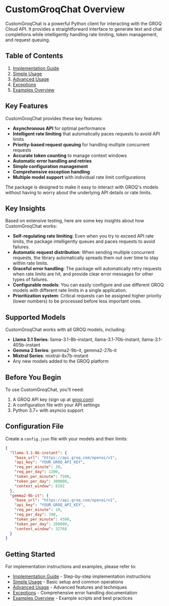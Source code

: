 # CustomGroqChat Overview

CustomGroqChat is a powerful Python client for interacting with the GROQ Cloud API. It provides a straightforward interface to generate text and chat completions while intelligently handling rate limiting, token management, and request queuing.

## Table of Contents

1. [Implementation Guide](usage%20guide/user_guide.md)
2. [Simple Usage](usage%20guide/simple_usage.md)
3. [Advanced Usage](usage%20guide/advanced_usage.md)
4. [Exceptions](usage%20guide/exceptions.md)
5. [Examples Overview](examples.md)

## Key Features

CustomGroqChat provides these key features:

- **Asynchronous API** for optimal performance
- **Intelligent rate limiting** that automatically paces requests to avoid API limits
- **Priority-based request queuing** for handling multiple concurrent requests
- **Accurate token counting** to manage context windows
- **Automatic error handling and retries**
- **Simple configuration management**
- **Comprehensive exception handling**
- **Multiple model support** with individual rate limit configurations

The package is designed to make it easy to interact with GROQ's models without having to worry about the underlying API details or rate limits.

## Key Insights

Based on extensive testing, here are some key insights about how CustomGroqChat works:

- **Self-regulating rate limiting**: Even when you try to exceed API rate limits, the package intelligently queues and paces requests to avoid failures.
- **Automatic request distribution**: When sending multiple concurrent requests, the library automatically spreads them out over time to stay within rate limits.
- **Graceful error handling**: The package will automatically retry requests when rate limits are hit, and provide clear error messages for other types of failures.
- **Configurable models**: You can easily configure and use different GROQ models with different rate limits in a single application.
- **Prioritization system**: Critical requests can be assigned higher priority (lower numbers) to be processed before less important ones.

## Supported Models

CustomGroqChat works with all GROQ models, including:

- **Llama 3.1 Series**: llama-3.1-8b-instant, llama-3.1-70b-instant, llama-3.1-405b-instant
- **Gemma 2 Series**: gemma2-9b-it, gemma2-27b-it
- **Mixtral Series**: mixtral-8x7b-instant
- Any new models added to the GROQ platform

## Before You Begin

To use CustomGroqChat, you'll need:

1. A GROQ API key (sign up at [groq.com](https://groq.com))
2. A configuration file with your API settings
3. Python 3.7+ with asyncio support

## Configuration File

Create a `config.json` file with your models and their limits:

```json
{
  "llama-3.1-8b-instant": {
    "base_url": "https://api.groq.com/openai/v1",
    "api_key": "YOUR_GROQ_API_KEY",
    "req_per_minute": 30,
    "req_per_day": 1200,
    "token_per_minute": 7500,
    "token_per_day": 300000,
    "context_window": 8192
  },
  "gemma2-9b-it": {
    "base_url": "https://api.groq.com/openai/v1",
    "api_key": "YOUR_GROQ_API_KEY",
    "req_per_minute": 10,
    "req_per_day": 700,
    "token_per_minute": 4500,
    "token_per_day": 200000,
    "context_window": 32768
  }
}
```

## Getting Started

For implementation instructions and examples, please refer to:

- [Implementation Guide](usage%20guide/user_guide.md) - Step-by-step implementation instructions
- [Simple Usage](usage%20guide/simple_usage.md) - Basic setup and common operations
- [Advanced Usage](usage%20guide/advanced_usage.md) - Advanced features and techniques
- [Exceptions](usage%20guide/exceptions.md) - Comprehensive error handling documentation
- [Examples Overview](examples.md) - Example scripts and best practices 